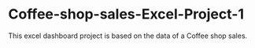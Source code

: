 # Coffee-shop-sales-Excel-Project-1
This excel dashboard project is based on the data of a Coffee shop sales. 
